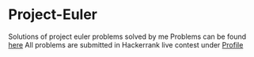 # Project-Euler
Solutions of project euler problems solved by me
Problems can be found [here](projecteuler.net/archives)
All problems are submitted in Hackerrank live contest under [Profile](https://www.hackerrank.com/fidel_castro?hr_r=1)
